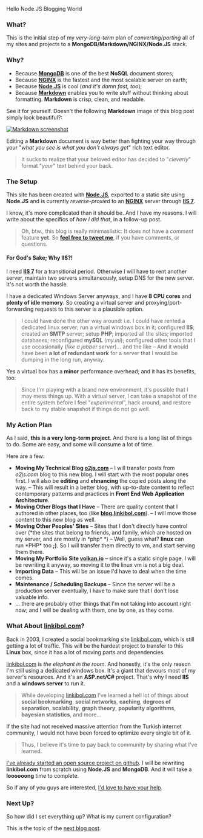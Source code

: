 Hello Node.JS Blogging World



### What?

This is the initial step of my *very-long-term* plan of *converting*/*porting* all of my sites and projects to a **MongoDB/Markdown/NGINX/Node.JS** stack.

### Why?

* Because **[MongoDB](http://www.mongodb.org/)** is one of the best **NoSQL** document stores;
* Because **[NGINX](http://wiki.nginx.org/Main)** is the fastest and the most scalable server on earth;
* Because **[Node.JS](http://nodejs.org/)** is cool (*and it's damn fast, too*);
* Because **[Markdown](http://daringfireball.net/projects/markdown/syntax)** enables you to write stuff without thinking about formatting. **Markdown** is crisp, clean, and readable.

See it for yourself. Doesn't the following **Markdown** image of this blog post simply look beautiful?:

[![Markdown screenshot](http://o2js.com/assets/markdownsm.png)](http://o2js.com/assets/markdown.png)

Editing a **Markdown** document is way better than fighting your way through your "*what you see is what you don't always get*" rich text editor.

> It sucks to realize that your beloved editor has decided to "*cleverly*" format "*your*" text behind your back.

### The Setup

This site has been created with **[Node.JS](http://nodejs.org/)**, exported to a static site using **Node.JS** and is currently *reverse-proxied* to an **[NGINX](http://wiki.nginx.org/Main)** server through **[IIS 7](http://www.iis.net/)**.

I know, it's more complicated than it should be. And I have my reasons. I will write about the specifics of *how I did that*, in a follow-up post.

> Oh, btw., this blog is really minimaslistic: It does not have a *comment* feature **yet**. So **[feel free to tweet me](http://twitter.com/linkibol/)**, if you have comments, or questions.

#### For God's Sake; Why **IIS**?!

I need **[IIS 7](http://www.iis.net/)** for a transitional period. Otherwise I will have to rent another server, maintain two servers simultaneously, setup DNS for the new server. It's not worth the hassle.

I have a dedicated Windows Server anyways, and I have **8 CPU cores** and **plenty of idle memory**. So creating a virtual server and proxying/port-forwarding requests to this server is a plausible option.

> I could have done the other way around: i.e. I could have rented a dedicated linux server; run a virtual windows box in it; configured **IIS**; created an **SMTP** server; setup **PHP**; imported all the sites; imported databases; reconfigured **mySQL** (*my.ini*); configured other tools that I use occasionally (*like a jabber server*)… and the like – And it would have been **a lot of redundant work** for a server that I would be dumping in the long run, anyway.

Yes a virtual box has a **minor** performance overhead; and it has its benefits, too:

> Since I'm playing with a brand new environment, it's possible that I may mess things up. With a virtual server, I can take a snapshot of the entire system before I feel  "*experimental*", hack around, and restore back to my stable snapshot if things do not go well.

### My Action Plan

As I said, **this is a very long-term project**. And there is a long list of things to do. Some are easy, and some will consume a lot of time.

Here are a few:

* **Moving My Technical Blog [o2js.com](http://o2js.com/)** – I will transfer posts from *o2js.com* blog to this new blog. I will start with the most popular ones first. I will also be **editing** and **ehnancing** the copied posts along the way. – This will result in a better blog, with up-to-date content to reflect contemporary patterns and practices in **Front End Web Application Architecture**.
* **Moving Other Blogs that I Have** – There are quality content that I authored in other places, too (like **[blog.linkibol.com](http://blog.linkibol.com/)**). – I will move those content to this new blog as well.
* **Moving Other Peoples' Sites** – Sites that I don't directly have control over (*the sites that belong to friends, and family, which are hosted on my server, and are mostly in *php\* *) – Well, guess what? **linux** can run *PHP\* too **;)**. So I will transfer them directly to vm, and start serving them there.
* **Moving My Portfolio Site [volkan.io](http://volkan.io/)** – since it's a static single page. I will be rewriting it anyway, so moving it to the linux vm is not a big deal.
* **Importing Data** – This will be an issue I'd have to deal when the time comes.
* **Maintenance / Scheduling Backups** – Since the server will be a production server eventually, I have to make sure that I don't lose valuable info.
* … there are probably other things that I'm not taking into account right now; and I will be dealing with them, one by one, as they come.

### What About [linkibol.com](http://linkibol.com/)?

Back in 2003, I created a social bookmarking site [linkibol.com](http://linkibol.com/), which is still getting a lot of traffic. This will be the hardest project to transfer to this **Linux** box, since it has a lot of moving parts and dependencies.

[linkibol.com](http://linkibol.com/) is *the elephant in the room*. And honestly, it's the only reason I'm still using a dedicated windows box. It's a giant that devours most of my server's resources. And it's an **ASP.net/C\#** project. That's why I need **IIS** and a **windows server** to run it.

> While developing [linkibol.com](http://linkibol.com/) I've learned a hell lot of things about **social bookmarking**, **social networks**, **caching**, **degrees of separation**, **scalability**, **graph theory**, **popularity algorithms**, **bayesian statistics**, and more…

If the site had not received massive attention from the Turkish internet community, I would not have been forced to optimize every single bit of it.

> Thus, I believe it's time to pay back to community by sharing what I've learned.

[I've already started an open source project on github](https://github.com/v0lkan/linkibol). I will be  rewriting **linkibol.com** from scratch using **Node.JS** and **MongoDB**. And it will take a **loooooong** time to complete.

So if any of you guys are interested, [I'd love to have your help](https://github.com/v0lkan/linkibol/issues).

### Next Up?

So how did I set everything up? What is my current configuration?

This is the topic of the [next blog post](http://o2js.com/the-setup).
